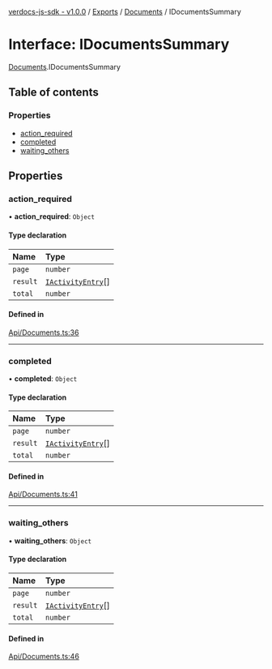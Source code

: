 [verdocs-js-sdk - v1.0.0](../README.md) / [Exports](../modules.md) / [Documents](../modules/Documents.md) / IDocumentsSummary

# Interface: IDocumentsSummary

[Documents](../modules/Documents.md).IDocumentsSummary

## Table of contents

### Properties

- [action_required](Documents.IDocumentsSummary.md#action_required)
- [completed](Documents.IDocumentsSummary.md#completed)
- [waiting_others](Documents.IDocumentsSummary.md#waiting_others)

## Properties

### action\_required

• **action\_required**: `Object`

#### Type declaration

| Name | Type |
| :------ | :------ |
| `page` | `number` |
| `result` | [`IActivityEntry`](Documents.IActivityEntry.md)[] |
| `total` | `number` |

#### Defined in

[Api/Documents.ts:36](https://github.com/Verdocs/js-sdk/blob/6ec87bd/src/Api/Documents.ts#L36)

___

### completed

• **completed**: `Object`

#### Type declaration

| Name | Type |
| :------ | :------ |
| `page` | `number` |
| `result` | [`IActivityEntry`](Documents.IActivityEntry.md)[] |
| `total` | `number` |

#### Defined in

[Api/Documents.ts:41](https://github.com/Verdocs/js-sdk/blob/6ec87bd/src/Api/Documents.ts#L41)

___

### waiting\_others

• **waiting\_others**: `Object`

#### Type declaration

| Name | Type |
| :------ | :------ |
| `page` | `number` |
| `result` | [`IActivityEntry`](Documents.IActivityEntry.md)[] |
| `total` | `number` |

#### Defined in

[Api/Documents.ts:46](https://github.com/Verdocs/js-sdk/blob/6ec87bd/src/Api/Documents.ts#L46)

